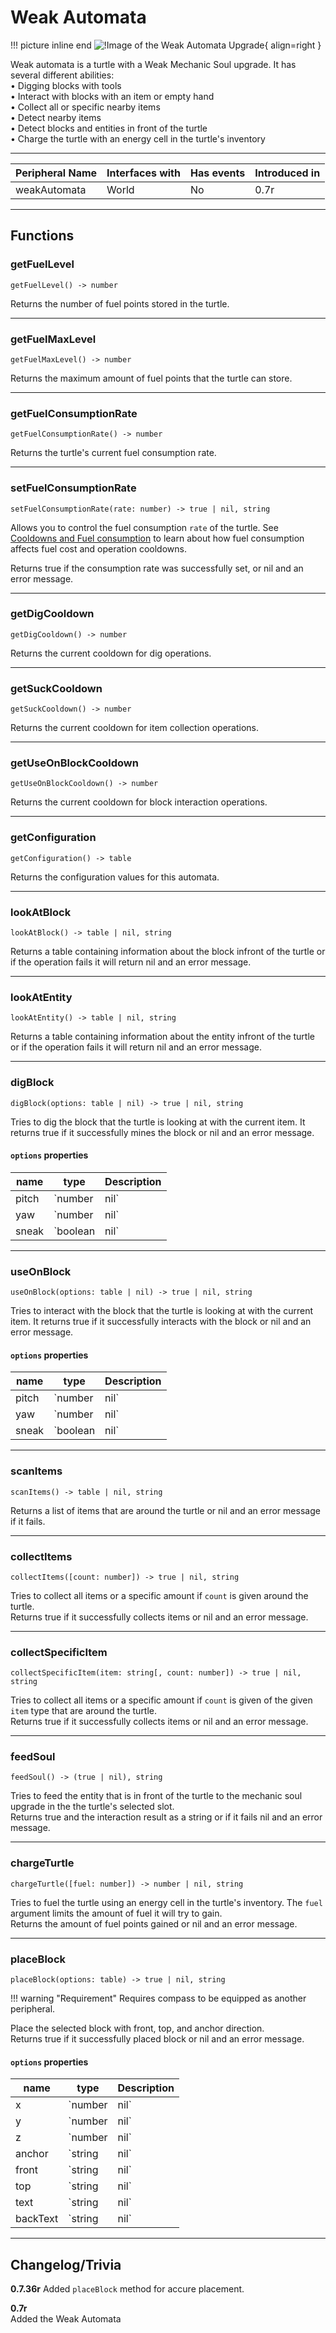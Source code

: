 # Weak Automata

!!! picture inline end
    ![!Image of the Weak Automata Upgrade](/../assets/images/previews/weak_automata.png){ align=right }

Weak automata is a turtle with a Weak Mechanic Soul upgrade. It has several different abilities:  
• Digging blocks with tools  
• Interact with blocks with an item or empty hand  
• Collect all or specific nearby items  
• Detect nearby items  
• Detect blocks and entities in front of the turtle  
• Charge the turtle with an energy cell in the turtle's inventory  

<p class="picture-spacing" style="--ps:0.05rem;"></p>

---

<center>

| Peripheral Name | Interfaces with | Has events | Introduced in |
| --------------- | --------------- | ---------- | ------------- |
| weakAutomata    | World           | No         | 0.7r          |

</center>

---

## Functions

### getFuelLevel
```
getFuelLevel() -> number
```
Returns the number of fuel points stored in the turtle.

---

### getFuelMaxLevel
```
getFuelMaxLevel() -> number
```
Returns the maximum amount of fuel points that the turtle can store.

---

### getFuelConsumptionRate
```
getFuelConsumptionRate() -> number
```
Returns the turtle's current fuel consumption rate.

---

### setFuelConsumptionRate
```
setFuelConsumptionRate(rate: number) -> true | nil, string
```
Allows you to control the fuel consumption `rate` of the turtle. See [Cooldowns and Fuel consumption](../../guides/cooldowns_and_fuel_consumption.md) to learn about how fuel consumption affects fuel cost and operation cooldowns.

Returns true if the consumption rate was successfully set, or nil and an error message.

---

### getDigCooldown
```
getDigCooldown() -> number
```
Returns the current cooldown for dig operations.

---

### getSuckCooldown
```
getSuckCooldown() -> number
```
Returns the current cooldown for item collection operations.

---

### getUseOnBlockCooldown
```
getUseOnBlockCooldown() -> number
```
Returns the current cooldown for block interaction operations.

---

### getConfiguration
```
getConfiguration() -> table
```
Returns the configuration values for this automata.

---

### lookAtBlock
```
lookAtBlock() -> table | nil, string
```
Returns a table containing information about the block infront of the turtle or if the operation fails it will return nil and an error message.

---

### lookAtEntity
```
lookAtEntity() -> table | nil, string
```
Returns a table containing information about the entity infront of the turtle or if the operation fails it will return nil and an error message.

---

### digBlock
```
digBlock(options: table | nil) -> true | nil, string
```
Tries to dig the block that the turtle is looking at with the current item. It returns true if it successfully mines the block or nil and an error message.

#### `options` properties

| name  | type            | Description                                                                                      |
| ----- | --------------- | ------------------------------------------------------------------------------------------------ |
| pitch | `number | nil`  | Relative pitch degrees, negative means to turn left, positive means to turn right (default: `0`) |
| yaw   | `number | nil`  | Relative yaw degrees, negative means to look up, positive means to look down (default: `0`)      |
| sneak | `boolean | nil` | Sneak while digging (default `false`)                                                            |

---

### useOnBlock
```
useOnBlock(options: table | nil) -> true | nil, string
```
Tries to interact with the block that the turtle is looking at with the current item. It returns true if it successfully interacts with the block or nil and an error message.

#### `options` properties

| name  | type            | Description                                                                                      |
| ----- | --------------- | ------------------------------------------------------------------------------------------------ |
| pitch | `number | nil`  | Relative pitch degrees, negative means to turn left, positive means to turn right (default: `0`) |
| yaw   | `number | nil`  | Relative yaw degrees, negative means to look up, positive means to look down (default: `0`)      |
| sneak | `boolean | nil` | Sneak while using (default `false`)                                                              |

---

### scanItems
```
scanItems() -> table | nil, string
```
Returns a list of items that are around the turtle or nil and an error message if it fails.

---

### collectItems
```
collectItems([count: number]) -> true | nil, string
```
Tries to collect all items or a specific amount if `count` is given around the turtle.  
Returns true if it successfully collects items or nil and an error message.

---

### collectSpecificItem
```
collectSpecificItem(item: string[, count: number]) -> true | nil, string
```
Tries to collect all items or a specific amount if `count` is given of the given `item` type that are around the turtle.  
Returns true if it successfully collects items or nil and an error message.

---

### feedSoul
```
feedSoul() -> (true | nil), string
```
Tries to feed the entity that is in front of the turtle to the mechanic soul upgrade in the the turtle's selected slot.  
Returns true and the interaction result as a string or if it fails nil and an error message.

---

### chargeTurtle
```
chargeTurtle([fuel: number]) -> number | nil, string
```
Tries to fuel the turtle using an energy cell in the turtle's inventory. The `fuel` argument limits the amount of fuel it will try to gain.  
Returns the amount of fuel points gained or nil and an error message.

---

### placeBlock
```
placeBlock(options: table) -> true | nil, string
```

!!! warning "Requirement"
    Requires compass to be equipped as another peripheral.

Place the selected block with front, top, and anchor direction.  
Returns true if it successfully placed block or nil and an error message.

#### `options` properties

| name     | type           | Description                                                       |
| -------- | -------------- | ----------------------------------------------------------------- |
| x        | `number | nil` | The x offset relative to the turtle (default: `0`)                |
| y        | `number | nil` | The y offset relative to the turtle (default: `0`)                |
| z        | `number | nil` | The z offset relative to the turtle (default: `0`)                |
| anchor   | `string | nil` | The direction the block should anchor (default: turtle's forward) |
| front    | `string | nil` | The direction the block should facing (default: same as `anchor`) |
| top      | `string | nil` | The direction the top of block should facing (default: `"up"`)    |
| text     | `string | nil` | the text going to write on the sign's front side                  |
| backText | `string | nil` | the text going to write on the sign's back side                   |

---

## Changelog/Trivia

**0.7.36r**
Added `placeBlock` method for accure placement.

**0.7r**  
Added the Weak Automata
